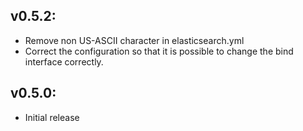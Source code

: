 ## v0.5.2:

* Remove non US-ASCII character in elasticsearch.yml
* Correct the configuration so that it is possible to change the bind interface correctly.

## v0.5.0:

* Initial release
